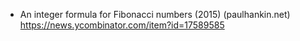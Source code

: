 - An integer formula for Fibonacci numbers (2015) (paulhankin.net) https://news.ycombinator.com/item?id=17589585
